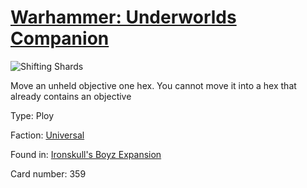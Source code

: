 # [Warhammer: Underworlds Companion](https://guidokessels.github.io/wh-underworlds)

  

![Shifting Shards](https://warhammerunderworlds.com/wp-content/uploads/sites/6/2017/12/359_ENG-Shifting-Shards.png)

Move an unheld objective one hex. You cannot move it into a hex that already contains an objective

Type: Ploy

Faction: [Universal](https://guidokessels.github.io/wh-underworlds/factions/universal)

Found in: [Ironskull's Boyz Expansion](https://guidokessels.github.io/wh-underworlds/locations/ironskulls-boyz-expansion)

Card number: 359
